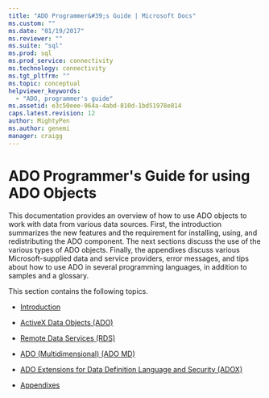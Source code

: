 ```yaml
---
title: "ADO Programmer&#39;s Guide | Microsoft Docs"
ms.custom: ""
ms.date: "01/19/2017"
ms.reviewer: ""
ms.suite: "sql"
ms.prod: sql
ms.prod_service: connectivity
ms.technology: connectivity
ms.tgt_pltfrm: ""
ms.topic: conceptual
helpviewer_keywords:
  - "ADO, programmer's guide"
ms.assetid: e3c50eee-964a-4abd-810d-1bd51978e814
caps.latest.revision: 12
author: MightyPen
ms.author: genemi
manager: craigg
---
```

# ADO Programmer&#39;s Guide for using ADO Objects
This documentation provides an overview of how to use ADO objects to work with data from various data sources. First, the introduction summarizes the new features and the requirement for installing, using, and redistributing the ADO component. The next sections discuss the use of the various types of ADO objects. Finally, the appendixes discuss various Microsoft-supplied data and service providers, error messages, and tips about how to use ADO in several programming languages, in addition to samples and a glossary.

 This section contains the following topics.

-   [Introduction](../../ado/guide/ado-introduction.md)

-   [ActiveX Data Objects (ADO)](../../ado/guide/data/activex-data-objects-ado.md)

-   [Remote Data Services (RDS)](../../ado/guide/remote-data-service/remote-data-service-rds.md)

-   [ADO (Multidimensional) (ADO MD)](../../ado/guide/multidimensional/ado-multidimensional-ado-md.md)

-   [ADO Extensions for Data Definition Language and Security (ADOX)](../../ado/guide/extensions/ado-extensions-for-data-definition-language-and-security-adox.md)

-   [Appendixes](../../ado/guide/appendixes/ado-appendixes.md)
